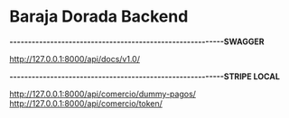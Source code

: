 # Baraja Dorada Backend

**----------------------------------------------------------SWAGGER**

http://127.0.0.1:8000/api/docs/v1.0/


**----------------------------------------------------------STRIPE LOCAL**

http://127.0.0.1:8000/api/comercio/dummy-pagos/
http://127.0.0.1:8000/api/comercio/token/
